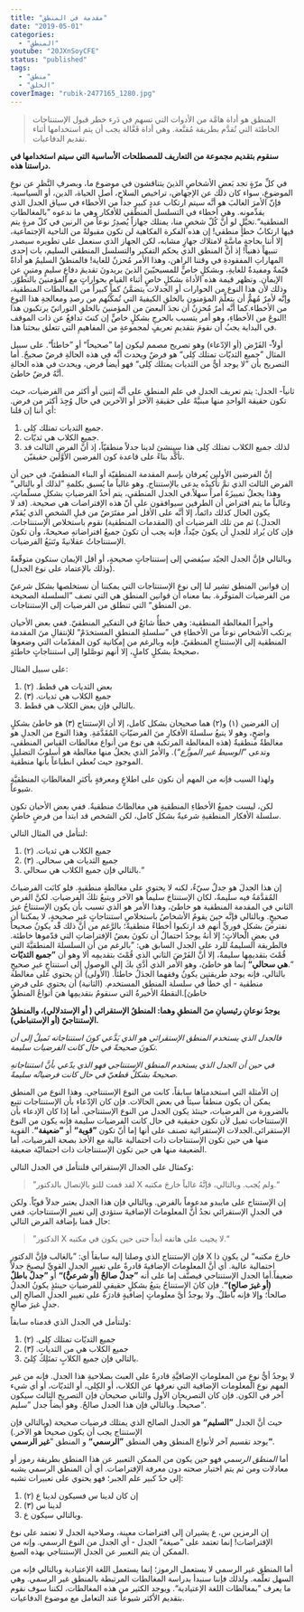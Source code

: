 ```yaml
---
title: "مقدمة في المنطق"
date: "2019-05-01"
categories:
  - "المنطق"
youtube: "20JXnSoyCFE"
status: "published"
tags:
  - "منطق"
  - "الخلق"
coverImage: "rubik-2477165_1280.jpg"
---
```


> المنطق هو أداة هامَّة من الأدوات التي تسهم في دَرء خطر قبول الإستنتاجات الخاطئة التي تُقدَّم بطريقة مُقنَّعة. وهي أداة فَعَّالة يجب أن يتم استخدامها أثناء تقديم الدفاعيات.

**سنقوم بتقديم مجموعة من التعاريف للمصطلحات الأساسية التي سيتم استخدامها في دراستنا هذه.**

في كلِّ مرّةٍ تجد بَعضِ الأشخاصِ الذينَ يتناقشون في موضوع ما، وبصرفِ النَّظرِ عن نوعِ الموضوعِ، سواء كان ذلك عن الإجهاض، تراخيص السلاح، أصل الحياة، الدين، أو السياسية. فإنّ الأمرَ الغالبَ هو أنَّه سيتم ارتكاب عددٍ كبيرٍ جداً من الأخطاء في سياق الجدل الذي يقدِّمونه. وهي أخطاء في التسلسل المنطقي للأفكار وهي ما ندعوه ”بالمغالطاتِ المنطقية“.تخيَّل لو أنَّ كُلّ شخصٍ منا، يمتلك جهازاً يُصدِرُ نوعاً من الرنين في كلّ مرةٍ يتم فيها ارتكابُ خطأٍ منطقي! إن هذه الفكرة الفكاهية لن تكون مقبولةً من الناحية الإجتماعية، إلا أننا بحاجةٍ ماسَّةٍ لامتلاك جهازٍ مشابه، لكن الجهاز الذي سنعمل على تطويره سيصدر تنبيهاً ذهنياً! إذ أنَّ المنطق الذي يحكم التفكير والتسلسل المنطقي السليم، بات إحدى المهاراتِ المفقودةِ في وقتنا الراهن، وهذا الأمر مُحزنٌ للغاية! فالمنطقُ السليمُ هو أداةٌ قيّمةٌ ومفيدةٌ للغايةِ، وبشكلٍ خاصٍّ للمسيحيّينَ الذينَ يريدونَ تقديمَ دفاعٍ سليمٍ ومتينٍ عن الإيمان. وتظهر قيمة هذه الأداة بشكلٍ خاصٍ أثناء القيام بحواراتٍ مع المؤمنينَ بالتطوّر. وذلك لأن هذا النوع من الحوارات أو الجدلات يتضمَّنُ كماً كبيراً من المغالطات المنطقية، وإنَّه لأمرٌ مُهمٌّ أن يتعلَّمَ المؤمنون بالخلقِ الكيفيةَ التي تُمكِّنُهم من رصدِ ومعالجةِ هذا النوعِ من الأخطاء.كما أنَّه أمرٌ مُحزِنٌ أن نجدَ البعضَ من المؤمنينَ بالخلقِ التوراتيّ يرتكبون هذا النوعَ من الأخطاءِ، وهو أمر يتسبب بالحرجِ بشكلٍ خاصٍّ إن كنتَ تدافعُ عن ذات الموقف!  
في البداية يجبُ أن نقومَ بتقديمِ تعريفٍ لمجموعةٍ من المفاهيمِ التي تتعلق ببحثنا هذا.  

أولاًً- الفَرْض (أو الإدّعاء) وهو تصريح مصمم ليكون إما ”صحيحاً“ أو ”خاطئاً“. على سبيل المثال ”جميع الثديّات تمتلك كِلى“ هو فرضٌ ويحدث أنَّه في هذه الحالةِ فرضٌ صحيحٌ. أما التصريح بأن ”لا يوجد أيٌّ من الثديات يمتلك كِلى“ فهو أيضاً فرض، ويحدث في هذه الحالةِ أنَّهُ فرضٌ خاطئ.  

ثانياً- الجدل: يتم تعريف الجدل في علم المنطق على أنَّه إثنين أو أكثر من الفرضيات، حيث تكون حقيقة الواحدِ منها مبنيَّةً على حقيقةِ الآخرَ أو الآخرين في حال وُجِدَ أكثر من فرض. أي أننا إن قلنا:

1. جميع الثديات تمتلك كِلى.
2. جميع الكلاب هي ثديّات.
3. لذلك جميع الكلاب تمتلك كِلى
هذا سينشئ لدينا جدلاً منطقيّاً، إذ أنَّ الفرض الثالث قد تأكَّد بناءً على قاعدة كون الفرضين الأوَّلَين حقيقيّن.  

إنَّ الفرضين الأولين يُعرفان بإسم المقدمة المنطقيّة أو البناء المنطقيّ، في حين أن الفرض الثالث الذي تمَّ تأكيدُه يدعى بالإستنتاج. وهو غالباً ما يُسبق بكلمةِ ”لذلك أو بالتالي“ وهذا يجعلُ تمييزَهُ أمراً سهلاً.في الجدل المنطقي، يتم أخذُ الفرضياتِ بشكلِ مسلّماتٍ، وغالباً ما يتم افتراض أن الطرفين سيوافقون على أنّ هذه الإفتراضات هي صحيحة. (قد لا يكون الحال كذلك دائماً، إلا أنَّه على الأقل أمر مفتَرَضٌ من قبلِ الشخصِ الذي يُقدّم الجدلَ.) ثم من تلك الفرضيات أي (المقدمات المنطقية) نقوم باستخلاص الإستنتاجات. فإن كان يُراد للجدلِ أن يكونَ جيّداً، فإنه يجب أن تكونَ جميعُ افتراضاتهِ صحيحةً، وأن تكونَ الإستنتاجاتُ عقلانيةً وتَتبَعُ الفرضيات.  

وبالتالي فإنَّ الجدل الجيّد سيُفضي إلى إستنتاجاتٍ صحيحةٍ، أو أقل الإيمان ستكون متوقّعةً (وذلك بالإعتماد على نوع الجدل).  

إن قوانين المنطق تشير لنا إلى نوع الإستنتاجات التي يمكننا أن نستخلصها بشكل شرعيّ من الفرضيات المتوفّرة. بما معناه أن قوانين المنطق هي التي تصف ”السلسلة الصحيحة من المنطق“ التي تنطلق من الفرضيات إلى الإستنتاجات.

وأخيراً المغالطة المنطقية: وهي خطأٌ شائعٌ في التفكيرِ المنطقيّ. ففي بعض الأحيان يرتكب الأشخاص نوعاً من الأخطاءِ في ”سلسلةِ المنطقِ المستخدَمْ“ للإنتقالِ منَ المقدمة المنطقية إلى الإستنتاجِ المنطقيّ. فإنه وبالرغم من إمكانية كون المقدّمات التي وضعوها صحيحةً بشكلٍ كاملٍ، إلا أنهم توصَّلوا إلى استنتاجاتٍ خاطئةٍ،

على سبيل المثال:

1. بعض الثديات هي قطط. (٢)
2. جميع الكلاب هي ثديات. (٣) 
3. بالتالي فإن بعض الكلاب هي قطط.

إن الفرضين (١) و(٢) هما صحيحان بشكل كامل، إلا أن الإستنتاج (٣) هو خاطئ بشكلٍ واضحٍ، وهو لا يتبعُ سلسلةَ الأفكارِ منَ الفرضيّاتِ المُقَدَّمَةِ. وهذا النوع من الجدلِ هو مغالطةٌ منطقيةٌ (هذه المغالطة المرتكبة هي نوع من أنواع مغالطات القياس المنطقي، وتدعى *”الوسيط غير الموزَّع“*). والأمرُ الذي يجعلُ منها مغالطة هو أسلوبُ التضليلِ الموجودِ حيث تُعطي انطباعاً بأنها منطقية.  

ولهذا السبب فإنه من المهم أن نكون على اطلاعٍ ومعرفةٍ بأكثرِ المغالطاتِ المنطقيَّةِ شيوعاً.  

لكن، ليست جميعُ الأخطاءِ المنطقيةِ هي مغالطاتٌ منطقيةٌ. ففي بعض الأحيان تكون سلسلة الأفكار المنطقيةِ شرعيةٌ بشكل كامل، لكن الشخص قد ابتدأ من فرضٍ خاطئٍ.  

لنتأمل في المثال التالي:  
1. جميع الكلاب هي ثديات. (٢) 
2. جميع الثديات هي سحالي. (٣) 
3. بالتالي فإن جميع الكلاب هي سحالي.“  

إن هذا الجدلَ هو جدلٌ سيّءٌ، لكنه لا يحتوي على مغالطةٍ منطقيةٍ. فلو كانَت الفرضياتُ المُقدَّمَةُ فيه سليمةٌ، لكان الإستنتاجَ سليماً هو الآخر ويتبعُ تلكَ الفرضياتِ. لكنَّ الفرض الثاني في المقدمة المنطقية هو خاطئ، وهذا الأمر هو الذي تسبب بأن يكون الإستنتاجُ غيرَ صحيحٍ. وبالتالي فإنَّه حينَ يقومُ الأشخاصُ باستخلاصِ استنتاجاتٍ غيرِ صحيحةٍ، لا يمكننا أن نفترضَ بشكلٍ فوريٍّ أنهم قد ارتكبوا أخطاءً منطقيةً؛ بالرَّغم من أنَّ ذلك قَْد يكونُ صحيحاً في بعضِ الحالاتٍ؛ إلا أنهُ يوجدُ احتمالٌ أن تكونَ بعضُ الإفتراضاتِ التي قدّموها خاطئة. فالطريقة السليمةُ للرد على الجدل السابق هي: ”بالرغم من أن السلسلةَ المنطقيَّةَ التي قُمْتَ بتقديمِها سليمةٌ، إلا أنَّ الفَرْضَ الثاني الذي قُمْتَ بتقديمِه ألا وهو أن **”جميع الثديّات هي سحالي“** إنما هو خاطئ، وهو الأمر الذي أدَّى بكَ إلى الوصولِ إلى استنتاجٍ غيرِ صحيحٍ.“  
بالتالي، فإنه يوجد طريقتين يكونُ وفقهما الجدَلُ خاطئاً. (الأولى) أن يحتوي على مغالطة منطقية - أي خطأ في سلسلة المنطق المستخدم. (الثانية) أن يحتوي على فرضٍ خاطئ\].النقطةُ الأخيرةُ التي سنقومُ بتقديمِها هيَ أنواعُ المنطقِ  

**يوجدُ نوعانِ رئيسيانِ منَ المنطقِ وهما: المنطقُ الإستقرائي ( أو الإستدلالي)، والمنطقُ الإستنتاجيّ (أو الإستنباطي).**

*فالجدل الذي يستخدم المنطق الإستقرائي هو الذي يَدَّعي كونَ استنتاجاته تَميلُ إلى أن تكونَ صحيحةً في حال كانت الفرضيات سليمة.*

*في حين أن الجدل الذي يستخدم المنطق الإستنتاجي فهو الذي يدّعي بأنَّ استنتاجاتهِ صحيحةً بشكلْ قطعيّ في حال كانت فرضياتُه سليمةً.*

إن الأمثلة التي استخدمناها سابقاً، كانت من النوع الإستنتاجي. وهذا النوع من المنطق يمكن أن يكون منطقاً سيئاً في بعض الحالات. فإن كان الإدّعاء بأن الإستنتاجات تتبع بالضرورة من الفرضيات، حينئذ يكون الجدل من النوع الإستنتاجي. أما إذا كان الإدعاء بأن الإستنتاجات تميل لأن تكون حقيقية في حال كانت الفرضيات سليمة فإنه يكون من النوع الإستقرائي.الجدلات الإستقرائية تصنف على أنها إما أنّ تكون **”قوية“** أو **”ضعيفة“**. القوية منها هي حين تكون الإستنتاجات ذات احتمالية عالية مع الأخذ بصحة الفرضيات، أما الضعيفة منها هي حين تكون الإستنتاجات ذات احتماليّة ضعيفة.  

وكمثال على الجدال الإستقرائي فلنتأمل في الجدل التالي:

>”لقد قمت للتو بالإتصال بالدكتور X ولم يُجب. وبالتالي، فإنَّهُ غالباً خارجَ مكتبه.“  

إن الإستنتاج على مايبدو مدعوماً بالفرض. وبالتالي فإن هذا الجدل يعتبر جدلاً قويّاً. ولكن في الجدلِ الإستقرائي نجدُ أنَّ المعلوماتَ الإضافيةَ ستؤدي إلى تغييرِ الإستنتاجاتِ. ففي حال قمنا بإضافة الفرض التالي:

>”الدكتور X لا يجيب على هاتفه أبداً حتى حين يكون في مكتبه.“

فإن الإستنتاج الذي وصلنا إليه سابقاً أي: ”بالغالب فإنَّ الدكتور X خارجَ مكتبه“ لن يكون ذا احتمالية عالية. أي أنَّ المعلوماتَ الإضافيةَ قادرةٌ على تغييرِ الجدلِ القويِّ ليصبحَ جدلاً ضعيفاً.أما الجدل الإستنتاجي فيصنَّف إما على أنه **”جدلٌ صالحٌ (أو شرعيٌّ)“** أو **”جدلٌ باطلٌ (أو غيرَ صالحٍ)“**. فإن كانَ الإستنتاجُ يتبعُ بشكلٍ حقيقيٍ للفرضياتِ حينئذٍ يكونُ الجدلُ صالحاً؛ وإلا فإنه باطلٌ. ولا يوجدُ أيَّ معلوماتٍ إضافيةٍ قادرَةٌ على تغييرِ الجدلِ الصالحِ إلى جدلٍ غيرَ صالحٍ.  

ولنتأمل في الجدل الذي قدمناه سابقاً:
1. جميع الثديّات تمتلك كِلى. (٢) 
2. جميع الكلاب هي من الثديات. (٣َ) 
3. بالتالي فإن جميع الكلابٍ تمتَلِكُ كِلىً.

لا يوجدُ أيُّ نوعٍ من المعلوماتِ الإضافيَّةِ قادرةٌ على العبث بصلاحيةِ هذا الجدل. فإنه من غير المهم نوع المعلومات الإضافية التي نعرفها عن الكلاب، أو الكِلى، أو الثديّات، أو أي شيء آخر في الكون. فإن كان التصريحان الأول والثاني صحيحان فإن التصريح الثالث سيكون صحيحاً. وبالتالي فإن هذا الجدل صالحٌ. وهو أيضاً جدل ”سليم“.  

حيث أنَّ الجدل **”السليم“** هو الجدل الصالح الذي يمتلك فرضيات صحيحة (وبالتالي فإن الإستنتاج يجب أن يكون صحيحاً هو الآخر.)  
يوجد تقسيم آخر لأنواع المنطق وهي المنطق **”الرسمي“** و المنطق ”**غير الرسمي“**.  

أما *المنطق الرسمي* فهو حين يكون من الممكن التعبير عن هذا المنطق بطريقة رموز أو معادلات ومن ثم يتم اختبار صحته دون معرفة الإفتراضات. أي أن المنطق الرسمي يشبه إلى حدّ كبير علم الجبر؛ فهو يحتوي على تعبيرات تشبه:
1. إن كان لدينا س فسيكون لدينا ع (٢) 
2. لدينا س (٣) 
3. وبالتالي سيكون ع. 

إن الرمزين س، ع يشيران إلى افتراضات معينة، وصلاحية الجدل لا تعتمد على نوع الإفتراضات! إنما تعتمد على ”صيغة“ الجدل - أي الجدل من النوع الرسمي. وإنه من الممكن أن يتم التعبير عن الجدل الإستنتاجي بهذه الصيغ.  

أما المنطق غير الرسمي لا يستعمل الرموز؛ إنما يستعمل اللغة الإعتيادية وبالتالي فإنه من السهل تعلّمه. ولذلك فإننا سنبدأ بدراسة المغالطات المرتبطة بالمنطق غير الرسمي. وهي ما يعرف ”بمغالطات اللغة الإعتيادية“. ويوجد الكثير من هذه المغالطات، لكننا سوف نقوم بتقديم الأكثر شيوعاً عند التعامل مع موضوع الدفاعيات.